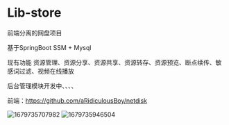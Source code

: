 # Lib-store
前端分离的网盘项目

基于SpringBoot SSM + Mysql

现有功能 
  资源管理、资源分享、资源共享、资源转存、资源预览、断点续传、敏感词过滤、视频在线播放
  

后台管理模块开发中、、、、



前端：https://github.com/aRidiculousBoy/netdisk

![1679735707982](https://user-images.githubusercontent.com/50403161/227708507-61f4f21e-0f4b-41c9-844c-da08f4a2d918.jpg)
![1679735946504](https://user-images.githubusercontent.com/50403161/227708656-6a4d8142-f6fc-40b0-884f-f9e36c0a6f6b.jpg)
